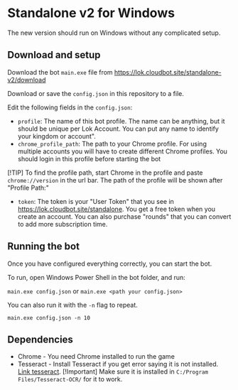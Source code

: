 # Standalone v2 for Windows

The new version should run on Windows without any complicated setup.

## Download and setup

Download the bot `main.exe` file from https://lok.cloudbot.site/standalone-v2/download

Download or save the `config.json` in this repository to a file. 

Edit the following fields in the `config.json`:

* `profile`: The name of this bot profile. The name can be anything, but it should be unique per Lok Account. You can put any name to identify your kingdom or account".
* `chrome_profile_path`: The path to your Chrome profile. For using multiple
  accounts you will have to create different Chrome profiles. You should login
in this profile before starting the bot

[!TIP] To find the profile path, start Chrome in the profile and paste
`chrome://version` in the url bar. The path of the profile will be shown after "Profile Path:"

* `token`: The token is your "User Token" that you see in
  https://lok.cloudbot.site/standalone. You get a free
token when you create an account. You can also purchase "rounds" that you can convert to add more subscription time.

## Running the bot
Once you have configured everything correctly, you can start the bot.

To run, open Windows Power Shell in the bot folder, and run:

`main.exe config.json` or `main.exe <path your config.json>`

You can also run it with the `-n` flag to repeat.

`main.exe config.json -n 10`
 
## Dependencies 

* Chrome - You need Chrome installed to run the game
* Tesseract - Install Tesseract if you get error saying it is not installed.  [Link tesseract](https://github.com/tesseract-ocr/tesseract/releases/download/5.5.0/tesseract-ocr-w64-setup-5.5.0.20241111.exe).
[!Important] Make sure it is installed in `C:/Program Files/Tesseract-OCR/` for it to work.

